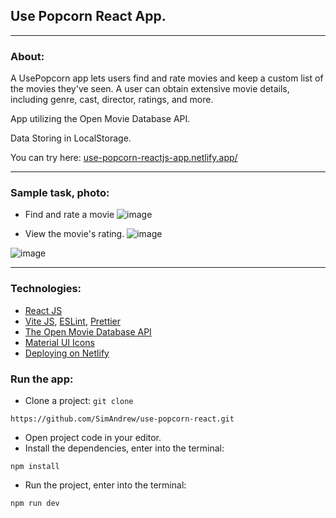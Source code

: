 ## Use Popcorn React App.

---

### About:

A UsePopcorn app lets users find and rate movies and keep a custom list of the movies they've seen. A user can obtain extensive movie details, including genre, cast, director, ratings, and more.

App utilizing the Open Movie Database API.

Data Storing in LocalStorage.

You can try here: [use-popcorn-reactjs-app.netlify.app/](https://use-popcorn-reactjs-app.netlify.app/)

---

### Sample task, photo:

- Find and rate a movie
  ![image](https://github.com/SimAndrew/use-popcorn-react/assets/44125451/9315e630-857e-4dfe-b274-33f881598157)

- View the movie's rating.
  ![image](https://github.com/SimAndrew/use-popcorn-react/assets/44125451/8a8822b1-0ea3-4635-beca-670899379d7d)

![image](https://github.com/SimAndrew/use-popcorn-react/assets/44125451/14c4fbd3-8ec3-43ea-a896-4026b94703e8)

---

### Technologies:

- [React JS](https://react.dev/)
- [Vite JS](https://vitejs.dev/), [ESLint](https://eslint.org/), [Prettier](https://prettier.io/)
- [The Open Movie Database API](https://www.omdbapi.com/)
- [Material UI Icons](https://mui.com/material-ui/material-icons)
- [Deploying on Netlify](https://www.netlify.com/)

### Run the app:

- Clone a project: `git clone`

```
https://github.com/SimAndrew/use-popcorn-react.git
```

- Open project code in your editor.
- Install the dependencies, enter into the terminal:

```
npm install
```

- Run the project, enter into the terminal:

```
npm run dev
```
